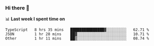 ### Hi there 👋

<!--
**DBvc/DBvc** is a ✨ _special_ ✨ repository because its `README.md` (this file) appears on your GitHub profile.

Here are some ideas to get you started:

- 🔭 I’m currently working on ...
- 🌱 I’m currently learning ...
- 👯 I’m looking to collaborate on ...
- 🤔 I’m looking for help with ...
- 💬 Ask me about ...
- 📫 How to reach me: ...
- 😄 Pronouns: ...
- ⚡ Fun fact: ...
-->

📊 **Last week I spent time on**
<!--START_SECTION:waka-->

```text
TypeScript   8 hrs 35 mins   ███████████████▓░░░░░░░░░   62.71 %
JSON         1 hr 28 mins    ██▓░░░░░░░░░░░░░░░░░░░░░░   10.71 %
Other        1 hr 11 mins    ██▒░░░░░░░░░░░░░░░░░░░░░░   08.74 %
```

<!--END_SECTION:waka-->
